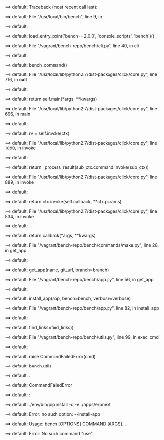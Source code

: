 ==> default: Traceback (most recent call last):

==> default:   File "/usr/local/bin/bench", line 9, in <module>

==> default:

==> default: load_entry_point('bench==2.0.0', 'console_scripts', 'bench')()

==> default:   File "/vagrant/bench-repo/bench/cli.py", line 40, in cli

==> default:

==> default: bench_command()

==> default:   File "/usr/local/lib/python2.7/dist-packages/click/core.py", line 716, in __call__

==> default:

==> default: return self.main(*args, **kwargs)

==> default:   File "/usr/local/lib/python2.7/dist-packages/click/core.py", line 696, in main

==> default:

==> default: rv = self.invoke(ctx)

==> default:   File "/usr/local/lib/python2.7/dist-packages/click/core.py", line 1060, in invoke

==> default:

==> default: return _process_result(sub_ctx.command.invoke(sub_ctx))

==> default:   File "/usr/local/lib/python2.7/dist-packages/click/core.py", line 889, in invoke

==> default:

==> default: return ctx.invoke(self.callback, **ctx.params)

==> default:   File "/usr/local/lib/python2.7/dist-packages/click/core.py", line 534, in invoke

==> default:

==> default: return callback(*args, **kwargs)

==> default:   File "/vagrant/bench-repo/bench/commands/make.py", line 28, in get_app

==> default:

==> default: get_app(name, git_url, branch=branch)

==> default:   File "/vagrant/bench-repo/bench/app.py", line 56, in get_app

==> default:

==> default: install_app(app, bench=bench, verbose=verbose)

==> default:   File "/vagrant/bench-repo/bench/app.py", line 82, in install_app

==> default:

==> default: find_links=find_links))

==> default:   File "/vagrant/bench-repo/bench/utils.py", line 99, in exec_cmd

==> default:

==> default: raise CommandFailedError(cmd)

==> default: bench.utils

==> default: .

==> default: CommandFailedError

==> default: :

==> default: ./env/bin/pip install -q  -e ./apps/erpnext

==> default: Error: no such option: --install-app

==> default: Usage: bench [OPTIONS] COMMAND [ARGS]...

==> default: Error: No such command "use".
